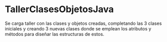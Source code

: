 # TallerClasesObjetosJava
Se carga taller con las clases y objetos creadas, completando las 3 clases iniciales y creando 3 nuevas clases donde se emplean los atributos y métodos para diseñar las estructuras de estos.
